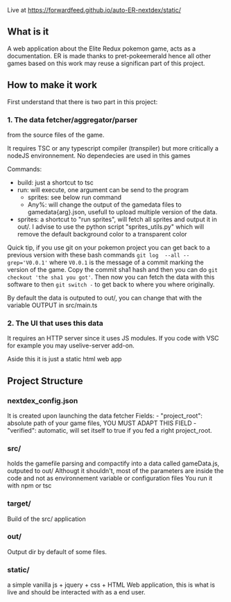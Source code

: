 Live at https://forwardfeed.github.io/auto-ER-nextdex/static/

## What is it
A web application about the Elite Redux pokemon game, acts as a documentation. ER is made thanks to pret-pokeemerald hence all other games based on this work may reuse a significan part of this project.

## How to make it work
First understand that there is two part in this project:

### 1. The data fetcher/aggregator/parser
from the source files of the game.

It requires TSC or any typescript compiler (transpiler) but more critically a nodeJS environnement.
No dependecies are used in this games

Commands:
- build: just a shortcut to tsc
- run: will execute, one argument can be send to the program
    - sprites: see below run command
    - Any%: will change the output of the gamedata files to gamedata{arg}.json, usefull to upload multiple version of the data.
- sprites: a shortcut to "run sprites", will fetch all sprites and output it in out/. I advise to use the python script "sprites_utils.py" which will remove the default background color to a transparent color

Quick tip, if you use git on your pokemon project you can get back to a previous version with these bash commands
`git log  --all --grep='V0.0.1'` where `V0.0.1` is the message of a commit marking the version of the game. Copy the commit sha1 hash and then you can do
`git checkout 'the sha1 you got'`. Then now you can fetch the data with this software to then `git switch -` to get back to where you where originally.

By default the data is outputed to out/, you can change that with the variable OUTPUT in src/main.ts

### 2. The UI that uses this data
It requires an HTTP server since it uses JS modules. If you code with VSC for example you may uselive-server add-on.

Aside this it is just a static html web app

## Project Structure

### nextdex_config.json
It is created upon launching the data fetcher
Fields:
    - "project_root": absolute path of your game files, YOU MUST ADAPT THIS FIELD
    - "verified": automatic, will set itself to true if you fed a right project_root.

### src/ 
holds the gamefile parsing and compactify into a data called gameData.js, outputed to out/
Althougt it shouldn't, most of the parameters are inside the code and not as environnement variable or configuration files
You run it with npm or tsc

### target/
Build of the src/ application

### out/
Output dir by default of some files.

### static/
a simple vanilla js + jquery + css + HTML Web application, this is what is live and should be interacted with as a end user.

